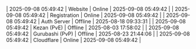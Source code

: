 | 2025-09-08 05:49:42 | Website | Online | 2025-09-08 05:49:42 |
| 2025-09-08 05:49:42 | Registration | Online | 2025-09-08 05:49:42 |
| 2025-09-08 05:49:42 | Auth Server | Offline | 2025-08-18 09:33:31 |
| 2025-09-08 05:49:42 | Kezan (PvE) | Offline | 2025-08-03 17:58:02 |
| 2025-09-08 05:49:42 | Gurubashi (PvP) | Offline | 2025-08-23 21:44:06 |
| 2025-09-08 05:49:42 | Cloudflare | Online | 2025-09-08 05:49:42 |
